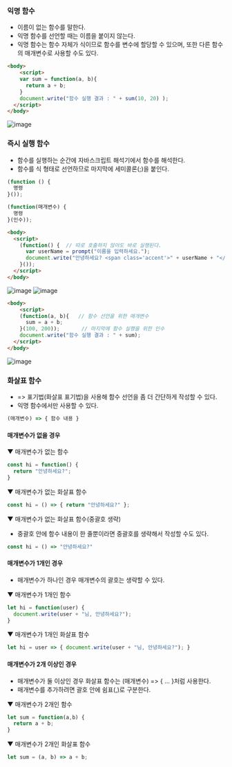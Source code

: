 ### 익명 함수

- 이름이 없는 함수를 말한다.
- 익명 함수를 선언할 때는 이름을 붙이지 않는다.
- 익명 함수는 함수 자체가 식이므로 함수를 변수에 할당할 수 있으며, 또한 다른 함수의 매개변수로 사용할 수도 있다.

```html
<body>
	<script>		
    var sum = function(a, b){
      return a + b;
    }
    document.write("함수 실행 결과 : " + sum(10, 20) );
  </script>	
</body>
```
![image](https://github.com/Seonghyun-Park/Web/assets/121333241/b7c97b30-c7db-46b6-8d2c-4aaf6ceb6c02)

### 즉시 실행 함수

- 함수를 실행하는 순간에 자바스크립트 해석기에서 함수를 해석한다.
- 함수를 식 형태로 선언하므로 마지막에 세미콜론(;)을 붙인다.

```js
(function () {
  명령
}());
```
```js
(function(매개변수) {
  명령
}(인수));
```

```html
<body>
  <script>		
    (function() {  // 따로 호출하지 않아도 바로 실행된다.
      var userName = prompt("이름을 입력하세요.");
      document.write("안녕하세요? <span class='accent'>" + userName + "</span>님!");
    }());
  </script>	
</body>
```
![image](https://github.com/Seonghyun-Park/Web/assets/121333241/410ab140-2961-4dc3-9e0c-bea488205386)
![image](https://github.com/Seonghyun-Park/Web/assets/121333241/ee4956db-2931-433d-9d93-c6fc7fe611d0)

```html
<body>
	<script>		
    (function(a, b){   // 함수 선언을 위한 매개변수
      sum = a + b;      
    }(100, 200));       // 마지막에 함수 실행을 위한 인수 
    document.write("함수 실행 결과 : " + sum);
  </script>	
</body>
```
![image](https://github.com/Seonghyun-Park/Web/assets/121333241/6656c9f5-5777-448a-9f18-66de6c1ca669)

### 화살표 함수

- => 표기법(화살표 표기법)을 사용해 함수 선언을 좀 더 간단하게 작성할 수 있다.
- 익명 함수에서만 사용할 수 있다.

```js
(매개변수) => { 함수 내용 }
```

#### 매개변수가 없을 경우

▼ 매개변수가 없는 함수
```js
const hi = function() {
  return "안녕하세요?";
} 
```

▼ 매개변수가 없는 화살표 함수
```js
const hi = () => { return "안녕하세요?" };
```

▼ 매개변수가 없는 화살표 함수(중괄호 생략)

- 중괄호 안에 함수 내용이 한 줄뿐이라면 중괄호를 생략해서 작성할 수도 있다.
```js
const hi = () => "안녕하세요?"
```

#### 매개변수가 1개인 경우

- 매개변수가 하나인 경우 매개변수의 괄호는 생략할 수 있다.

▼ 매개변수가 1개인 함수
```js
let hi = function(user) {
  document.write(user + "님, 안녕하세요?");
}
```

▼ 매개변수가 1개인 화살표 함수
```js
let hi = user => { document.write(user + "님, 안녕하세요?"); }
```

#### 매개변수가 2개 이상인 경우

- 매개변수가 둘 이상인 경우 화살표 함수는 (매개변수) => { ... }처럼 사용한다.
- 매개변수를 추가하려면 괄호 안에 쉼표(,)로 구분한다.

▼ 매개변수가 2개인 함수
```js
let sum = function(a,b) {
  return a + b;
}
```

▼ 매개변수가 2개인 화살표 함수
```js
let sum = (a, b) => a + b;
```